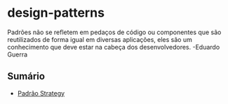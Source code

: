 # design-patterns

Padrões não se refletem em pedaços de código ou componentes que são reutilizados de forma igual em diversas aplicações, eles são um conhecimento que deve estar na cabeça dos desenvolvedores. -Eduardo Guerra

## Sumário

* [Padrão Strategy](https://github.com/barbara-oliveira/design-patterns/tree/master/DesignPatterns/src/com/br/exemplo/strategy)
